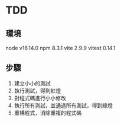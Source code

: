 # TDD

## 環境

node v16.14.0
npm 8.3.1
vite 2.9.9
vitest 0.14.1

## 步驟

1. 建立小小的測試
2. 執行測試，得到紅燈
3. 對程式碼進行小小修改
4. 執行所有測試，並通過所有測試，得到綠燈
5. 重構程式，消除重複的程式碼
